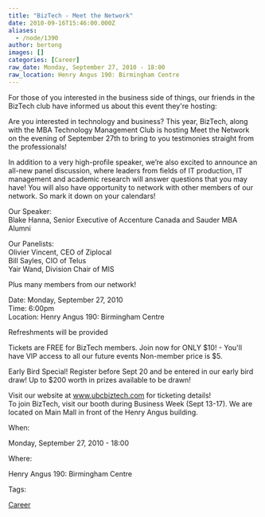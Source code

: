 ```yaml
---
title: "BizTech - Meet the Network"
date: 2010-09-16T15:46:00.000Z
aliases:
  - /node/1390
author: bertong
images: []
categories: [Career]
raw_date: Monday, September 27, 2010 - 18:00
raw_location: Henry Angus 190: Birmingham Centre
---
```


For those of you interested in the business side of things, our friends in the BizTech club have informed us about this event they're hosting:

Are you interested in technology and business? This year, BizTech, along with the MBA Technology Management Club is hosting Meet the Network on the evening of September 27th to bring to you testimonies straight from the professionals!

In addition to a very high-profile speaker, we’re also excited to announce an all-new panel discussion, where leaders from fields of IT production, IT management and academic research will answer questions that you may have! You will also have opportunity to network with other members of our network. So mark it down on your calendars!

Our Speaker: \
Blake Hanna, Senior Executive of Accenture Canada and Sauder MBA Alumni

Our Panelists: \
Olivier Vincent, CEO of Ziplocal \
Bill Sayles, CIO of Telus \
Yair Wand, Division Chair of MIS

Plus many members from our network!

Date: Monday, September 27, 2010 \
Time: 6:00pm \
Location: Henry Angus 190: Birmingham Centre

Refreshments will be provided

Tickets are FREE for BizTech members. Join now for ONLY $10! - You'll have VIP access to all our future events
Non-member price is $5.

Early Bird Special! Register before Sept 20 and be entered in our early bird draw! Up to $200 worth in prizes available to be drawn!

Visit our website at www.ubcbiztech.com for ticketing details! \
To join BizTech, visit our booth during Business Week (Sept 13-17). We are located on Main Mall in front of the Henry Angus building.

When: 

Monday, September 27, 2010 - 18:00

Where: 

Henry Angus 190: Birmingham Centre

Tags: 

[Career](/career)
